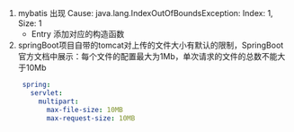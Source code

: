 1. mybatis 出现 Cause: java.lang.IndexOutOfBoundsException: Index: 1, Size: 1
    - Entry 添加对应的构造函数
2. springBoot项目自带的tomcat对上传的文件大小有默认的限制，SpringBoot官方文档中展示：每个文件的配置最大为1Mb，单次请求的文件的总数不能大于10Mb
   ```yml
    spring:
      servlet:
        multipart:
          max-file-size: 10MB
          max-request-size: 10MB
    ```